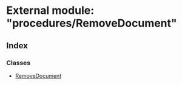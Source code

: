 # External module: "procedures/RemoveDocument"

## Index

### Classes

- [RemoveDocument](../classes/_procedures_removedocument_.removedocument.md)
